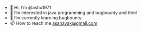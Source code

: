 - 👋 Hi, I’m @ashu1971
- 👀 I’m interested in java programming and bugbounty and html
- 🌱 I’m currently learning bugbounty
- 📫 How to reach me asanavak@gmail.com

<!---
ashu1971/ashu1971 is a ✨ special ✨ repository because its `README.md` (this file) appears on your GitHub profile.
You can click the Preview link to take a look at your changes.
--->
